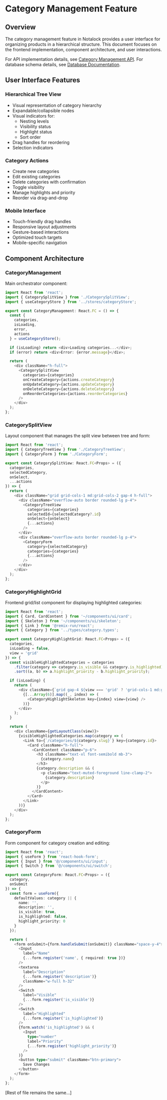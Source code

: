 # Category Management Feature

## Overview
The category management feature in Notalock provides a user interface for organizing products in a hierarchical structure. This document focuses on the frontend implementation, component architecture, and user interactions.

For API implementation details, see [Category Management API](../api/category-management.md).
For database schema details, see [Database Documentation](../database/schema.md#categories).

## User Interface Features

### Hierarchical Tree View
- Visual representation of category hierarchy
- Expandable/collapsible nodes
- Visual indicators for:
  - Nesting levels
  - Visibility status
  - Highlight status
  - Sort order
- Drag handles for reordering
- Selection indicators

### Category Actions
- Create new categories
- Edit existing categories
- Delete categories with confirmation
- Toggle visibility
- Manage highlights and priority
- Reorder via drag-and-drop

### Mobile Interface
- Touch-friendly drag handles
- Responsive layout adjustments
- Gesture-based interactions
- Optimized touch targets
- Mobile-specific navigation

## Component Architecture

### CategoryManagement
Main orchestrator component:
```typescript
import React from 'react';
import { CategorySplitView } from './CategorySplitView';
import { useCategoryStore } from '../stores/categoryStore';

export const CategoryManagement: React.FC = () => {
  const {
    categories,
    isLoading,
    error,
    actions
  } = useCategoryStore();

  if (isLoading) return <div>Loading categories...</div>;
  if (error) return <div>Error: {error.message}</div>;

  return (
    <div className="h-full">
      <CategorySplitView
        categories={categories}
        onCreateCategory={actions.createCategory}
        onUpdateCategory={actions.updateCategory}
        onDeleteCategory={actions.deleteCategory}
        onReorderCategories={actions.reorderCategories}
      />
    </div>
  );
};
```

### CategorySplitView
Layout component that manages the split view between tree and form:
```typescript
import React from 'react';
import { CategoryTreeView } from './CategoryTreeView';
import { CategoryForm } from './CategoryForm';

export const CategorySplitView: React.FC<Props> = ({
  categories,
  selectedCategory,
  onSelect,
  ...actions
}) => {
  return (
    <div className="grid grid-cols-1 md:grid-cols-2 gap-4 h-full">
      <div className="overflow-auto border rounded-lg p-4">
        <CategoryTreeView
          categories={categories}
          selectedId={selectedCategory?.id}
          onSelect={onSelect}
          {...actions}
        />
      </div>
      <div className="overflow-auto border rounded-lg p-4">
        <CategoryForm
          category={selectedCategory}
          categories={categories}
          {...actions}
        />
      </div>
    </div>
  );
};
```

### CategoryHighlightGrid
Frontend grid/list component for displaying highlighted categories:
```typescript
import React from 'react';
import { Card, CardContent } from '~/components/ui/card';
import { Skeleton } from '~/components/ui/skeleton';
import { Link } from '@remix-run/react';
import { Category } from '../types/category.types';

export const CategoryHighlightGrid: React.FC<Props> = ({
  categories,
  isLoading = false,
  view = 'grid'
}) => {
  const visibleHighlightedCategories = categories
    .filter(category => category.is_visible && category.is_highlighted)
    .sort((a, b) => a.highlight_priority - b.highlight_priority);

  if (isLoading) {
    return (
      <div className={`grid gap-4 ${view === 'grid' ? 'grid-cols-1 md:grid-cols-2 lg:grid-cols-3' : ''}`}>
        {[...Array(6)].map((_, index) => (
          <CategoryHighlightSkeleton key={index} view={view} />
        ))}
      </div>
    );
  }

  return (
    <div className={getLayoutClass(view)}>
      {visibleHighlightedCategories.map(category => (
        <Link to={`/categories/${category.slug}`} key={category.id}>
          <Card className="h-full">
            <CardContent className="p-6">
              <h3 className="text-xl font-semibold mb-3">
                {category.name}
              </h3>
              {category.description && (
                <p className="text-muted-foreground line-clamp-2">
                  {category.description}
                </p>
              )}
            </CardContent>
          </Card>
        </Link>
      ))}
    </div>
  );
};
```

### CategoryForm
Form component for category creation and editing:
```typescript
import React from 'react';
import { useForm } from 'react-hook-form';
import { Input } from '@/components/ui/input';
import { Switch } from '@/components/ui/switch';

export const CategoryForm: React.FC<Props> = ({
  category,
  onSubmit
}) => {
  const form = useForm({
    defaultValues: category || {
      name: '',
      description: '',
      is_visible: true,
      is_highlighted: false,
      highlight_priority: 0
    }
  });

  return (
    <form onSubmit={form.handleSubmit(onSubmit)} className="space-y-4">
      <Input
        label="Name"
        {...form.register('name', { required: true })}
      />
      <textarea
        label="Description"
        {...form.register('description')}
        className="w-full h-32"
      />
      <Switch
        label="Visible"
        {...form.register('is_visible')}
      />
      <Switch
        label="Highlighted"
        {...form.register('is_highlighted')}
      />
      {form.watch('is_highlighted') && (
        <Input
          type="number"
          label="Priority"
          {...form.register('highlight_priority')}
        />
      )}
      <button type="submit" className="btn-primary">
        Save Changes
      </button>
    </form>
  );
};
```

[Rest of file remains the same...]